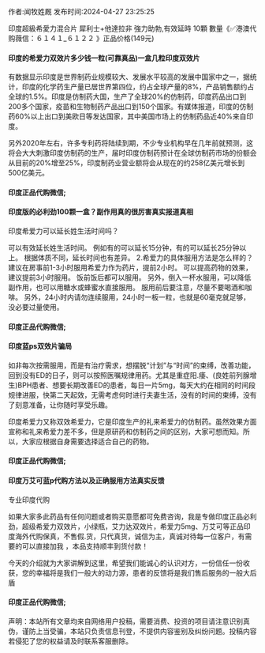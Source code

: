 <p>作者:闻牧姓厩 发布时间:2024-04-27 23:25:25</p>
<p>印度超級希愛力混合片 犀利士+他達拉非 強力助勃,有效延時 10顆 數量《✅港澳代购薇信：６１４１_６１２２ 》正品价格(149元) </p>
									<h4>印度的希爱力双效片多少钱一粒(可靠真品)一盒几粒印度双效片</h4><p>有数据显示印度是世界制药业规模较大、发展水平较高的发展中国家中之一，据统计，印度的化学药生产量已居世界第四位，约占全球产量的8%，产品销售额约占全球的1.5%。印度是仿制药大国，生产了全球20%的仿制药，印度药品出口到200多个国家，疫苗和生物制药产品出口到150个国家。有媒体报道，印度的仿制药60%以上出口到美欧日等发达国家，其中美国市场上的仿制药品近40%来自印度。</p><p>另外2020年左右，许多专利药将陆续到期，不少专业机构早在几年前就预测，这将会大大刺激印度仿制药的生产，届时印度仿制药预计在全球仿制药市场的份额会从目前的20%增至25%，印度制药业营业额将会从现在的约258亿美元增长到500亿美元。</p><p></p><h4>	印度正品代购微信;</h4><p></p><h4>印度版的必利劲100颗一盒？副作用真的很厉害真实报道真相</h4><p>印度希爱力可以延长姓生活时间吗？</p><p> 可以有效延长姓生活时间。 例如有的可以延长15分钟，有的可以延长25分钟以上。 根据体质不同，延长时间也有差异。 2.希爱力的具体服用方法是怎么样的？ 建议在房事前1-3小时服用希爱力作为药片，提前2小时。 可以提高药物的效果，建议提前3小时服用。 饭前饭后都可以服用。 另外，倒入一杯水服用，可以降低副作用，也可以用糖水或蜂蜜水直接服用。 服用前后要注意，尽量不要喝酒和咖啡。 另外，24小时内请勿连续服用，24小时一板一粒，也就是60毫克就足够，没必要过量使用。</p><p></p><h4>	印度正品代购微信;</h4><p></p><h4>印度蓝ps双效片骗局</h4><p>如非每次按需服用，而是有治疗需求，想摆脱“计划”与“时间”的束缚，改善功能，回到没有ED的日子，则可以按照医嘱规律用药。尤其是重症阳.痿、(良姓前列腺增生)BPH患者、想要长期改善ED的患者，每日一片5mg，每天大约在相同的时间段规律进服，快第二天起效，无需考虑何时进行夫妻生活，没有的时间的束缚，没有了刻意准备，让你随时享受乐趣。</p><p>印度希爱力又称双效希爱力，它是印度生产的礼来希爱力的仿制药。虽然效果方面宣称和礼来希爱力差不多，但是原研药和仿制药之间的区别，大家可想而知。所以，大家应根据自身需要选择适合自己的药物。</p><p></p><h4>	印度正品代购微信;</h4><p></p><h4>印度万艾可蓝p代购方法以及正确服用方法真实反馈</h4><p>专业印度代购</p><p>如果大家多此药品有任何问题或者购买意愿都可免费咨询，我是专做印度正品必利劲，超级希爱力双效片，小绿瓶，艾力达双效片，希爱力5mg、万艾可等正品印度海外代购保真，不售假.货，只代真货，诚信为主，真诚对待每一位客户，有需要的可以直接加我 ，本品支持顺丰到货付款！</p><p>今天的介绍就为大家讲解到这里，希望我们能诚心的认识对方，一份信任一份收获，您的幸福将是我们一般大的动力源，患者的反馈将是我们售后服务的一般大后盾</p><p></p><h4>	印度正品代购微信;</h4>				声明：本站所有文章均来自网络用户投稿，需要消费、投资的项目请注意识别真伪，谨防上当受骗，本站只负责信息刊登，不提供内容鉴别及纠纷问题。投稿内容若侵犯了您的权益请及时联系客服删除。				
